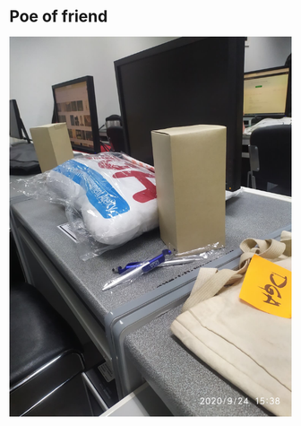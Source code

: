 # Poe of friend
![image](https://raw.githubusercontent.com/porbabasss/porbabasss.github.io/master/120162889_660554614598968_6677306436351766161_n.jpg)
